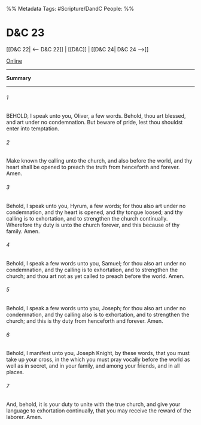 %% Metadata
Tags: #Scripture/DandC
People: 
%%
# D&C 23
[[D&C 22| <-- D&C 22]] | [[D&C]] | [[D&C 24| D&C 24 -->]]

[Online](https://churchofjesuschrist.org/study/scriptures/dc-testament/dc/23?lang=eng)

---
__Summary__



---
###### 1
BEHOLD, I speak unto you, Oliver, a few words. Behold, thou art blessed, and art under no condemnation. But beware of pride, lest thou shouldst enter into temptation.
###### 2
Make known thy calling unto the church, and also before the world, and thy heart shall be opened to preach the truth from henceforth and forever. Amen.
###### 3
Behold, I speak unto you, Hyrum, a few words; for thou also art under no condemnation, and thy heart is opened, and thy tongue loosed; and thy calling is to exhortation, and to strengthen the church continually. Wherefore thy duty is unto the church forever, and this because of thy family. Amen.
###### 4
Behold, I speak a few words unto you, Samuel; for thou also art under no condemnation, and thy calling is to exhortation, and to strengthen the church; and thou art not as yet called to preach before the world. Amen.
###### 5
Behold, I speak a few words unto you, Joseph; for thou also art under no condemnation, and thy calling also is to exhortation, and to strengthen the church; and this is thy duty from henceforth and forever. Amen.
###### 6
Behold, I manifest unto you, Joseph Knight, by these words, that you must take up your cross, in the which you must pray vocally before the world as well as in secret, and in your family, and among your friends, and in all places.
###### 7
And, behold, it is your duty to unite with the true church, and give your language to exhortation continually, that you may receive the reward of the laborer. Amen.




